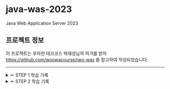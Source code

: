 # java-was-2023

Java Web Application Server 2023

## 프로젝트 정보 

이 프로젝트는 우아한 테크코스 박재성님의 허가를 받아 https://github.com/woowacourse/jwp-was 
를 참고하여 작성되었습니다.

---

<details>

<summary> ✏ STEP 1 학습 기록 </summary>
<div markdown="1">

## 자바 Thread 버전별 차이점

- java 1.0
    - 초기 버전으로, Thread 클래스 도입
    - Thread 클래스는 Runnable 인터페이스를 구현하여 스레드 실행 처리
- java 1.2
    - Thread 우선순위 지정, 스레드 그룹화 및 스레드 상태 확인 기능 추가
- java 5.0
    - java.util.concurrent 패키지가 도입되어 스레드 관리를 더욱 향상
    - Executor 프레임원크와 Callable, Future 인터페이스 등의 기능을 제공
    - 스레드 풀을 구현하기 위한 ExecutorService 인터페이스가 도입
- java 7
    - Fork/join 프레임워크 도입
        - 작업을 작은 하위 작업으로 분할하고 병렬로 실행하는 기능을 제공
    - Fork/join 프레임워크로 인해 Work Stealing Thread Pool이 구현되었음
- java 8
    - 람다식이 도입되어 스레드 코드 작성을 더욱 간결하게 함
    - java.util.concurrent 패키지에 CompletableFuture 클래스가 추가되어 비동기 프로그래밍을 더 쉽게 할 수 있게 되었다.
- java 9
    - Reactive Streams API를 도입하여 비동기 스트림 처리를 지원
    - java.util.concurrent.Flow 패키지가 추가
- java 11
    - java.util.concurrent 패키지에 추가적인 기능 도입 - 스레드 미션, 스레드 로컬 러닝 등이 추가
- java 15
    - java.lang.Thread 클래스에 isInterrupted() 및 interrupt()와 같은 메서드가 추가되어 스레드 인터럽트 상태 처리가 쉬워짐

## java.util.concurrent 패키지

> 다중 스레드 프로그래밍을 지원하는 일련의 클래스 및 인터페이스를 제공한다.

### 주요 인터페이스

[Executor]

- Thread pool 을 구현하기 위한 인터페이스
- 등록된 작업(Runnable)을 실행하기 위한 인터페이스
- 등록된 작업을 실행하는 책임만 가짐 - ISP

[ExecutorService]

- 스레드 사용시 실질적으로 사용하는 인터페이스
- 작업 등록 뿐만 아니라 실행을 위한 책임도 가진다
- Executor 상속받은 인터페이스로, Callable 실행, Executor 종료, 여러 Callable을 동시에 실행하는 기능 제공
    - Runnable과 Callable의 차이는?
        - Runnable은 리턴 값이 없다.
        - Callable은 특정 타입의 객체를 리턴 할 수 있다.


## Excutors의 역할
- Executor, ExecutorService 등은 쓰레드 풀을 위한 인터페이스다. 직접 스레드를 다루는 것은 번거로우므로, 이를 도와주는 팩토리 클래스인 Executors가 등장했다.

> Runnable만 개발자가 만들고 생성, 종료, 없애기 작업들은 Executors가 해준다.

1. Thread 만들기
2. Thread 관리 - 스레드의 생명 주기 관리
3. 작업 처리 및 실행

- newFixedThreadPool
    - 고정된 스레드 개수를 갖는 스레드 풀을 생성
- newCachedThreadPool
    - 필요할 대 필요한 만큼의 스레드 풀을 생성함
    - 이미 생성된 스레드가 있다면 이를 재활용 할 수 있음
- newScheduledThreadPool
    - 일정 시간 뒤 혹은 주기적으로 실행되어야 하는 작업을 위한 스레드 풀을 생성

### 사용방법

```java
1. 구현체 생성
ExecutorService executorService = Executors.newSingleThreadExecutor(); //singleThread
: Executors 클래스의 static Method를 활용하여 ExecutorService 구현체를 SingleThread 형태로 리턴

ExecutorService executorService = Executors.newFixedThreadPool(Thread 개수);//MultiThread
: // 멀티 스레드 형태로 리턴

2. 작업 제출
executorService.sumit();
: Thread에 활용할 작업을 제출(해당 스레드가 대기 중인 경우 제출한 작업을 처리)

3. 작업 종료
executorService.shoutdown();
: 현재 진행중인 작업을 마치고 Thread를 종료한다.

4. 즉시 종료
executorService.shoutdowmNow();
: 현재 진행중인 작업을 마치지 않은 채로 종료할 수 있다.

```
### 추가로 공부할 주제
- Virtual Thread

</div>
</details>

<details>

<summary> ✏ STEP 2 학습 기록 </summary>
<div markdown="1">

### 테스트 코드란?
-   테스트 코드는 소프트웨어의 기능과 동작을 테스트하는데 사용되는 코드이다.
-   테스트 코드는 개발자가 작성한 코드를 실행하고 예상된 결과가 나오는지 확인하는데 사용된다.

### 테스트 코드를 작성해야 하는 이유

-   코드의 품질 향상
    -   테스트 코드를 통해 발생 가능성 있는 버그를 사전에 찾아내고 방지할 수 있으며, 이는 개발자가 신뢰할 수 있는 코드를 작성할 수 있게 도와준다.
-   문서화
    -   테스트 코드는 개발자가 기능의 동작 방식을 이해하는데 도움이 되는 문서로 작용할 수 있다.
    -   테스트 코드를 통해 코드의 예상 동작을 명확하게 확인할 수 있으며, 개발자 간의 커뮤니케이션 향상에도 도움이 된다.
-   리팩토링
    -   테스트 코드가 있는 경우 코드를 리팩토링할때 기존 기능이 여전히 올바르게 작동하는지 확인할 수 있다.
    -   변경 사항이 예상치 못한 부작용을 일으키지 않도록 하며, 코드의 동작이 바뀌지 않았는지 확인할 수 있다.

테스트 종류
단위 테스트(Unit Test)
> 단위 테스트는 응용 프로그램에서 테스트 가능한 가장 작은 소프트웨어를 실행하여 예상대로 동작하는지 확인하는 테스트이다. 테스트 대상 단위의 크기는 엄격하게 정해져 있지 않지만 일반적으로 클래스 또는 메서드 수준으로 정해진다.

통합 테스트(Integreation Test)
> 통합 테스트는 단위 테스트보다 더 큰 동작을 달성하기 위해 여러 모듈들을  모아 이들이 의도대로 협력하는지 확인하는 테스트이다. 단위 테스트와 달리 개발자가 변경할 수 없는 부분(외부 라이브러리)까지 묶어 검증할 때 사용한다. 이는 DB에 접근하거나 전체 코드와 다양한 환경이 제대로 작동하는지 확인하는데 필요한 모든 작업을 수행할 수 있다.

### JUnit5 란?
> JUnit5 = JUnit Platform + JUnit Jupiter + Junit Vintage
- JUnit5는 자바 프로그래밍 언어를 위한 테스트 프레임워크이다. JUnit은 소프트웨어의 단위 테스트를 작성하고 실행하는 데 사용되는 도구로서, 코드의 품질을 검증하고 버그를 감지하기 위해 개발자들에게 도움을 주는 역할을 한다. JUnit5는 이전 버전인 JUnit4의 다음 세데 버전으로 개발되었다. JUnit5는 자바 8 이상부터 사용 가능하다.

[JUnit 5 User Guide
Although the JUnit Jupiter programming model and extension model do not support JUnit 4 features such as Rules and Runners natively, it is not expected that source code maintainers will need to update all of their existing tests, test extensions, and custo
junit.org](https://junit.org/junit5/docs/current/user-guide/)

### AssertJ
- AssertJ는 자바 프로그래밍 언어를 위한 테스트 단언 라이브러리이다. assertion은 코드의 동작을 검증하고 예상한 결과와 실제 결과가 일치하는지를 확인하는데 사용한다.**
- AssertJ는 테스트 코드를 더 읽기 쉽고 유지보수하기 쉽도록 만들어주는 다양한 메서드와 기능을 제공한다.**

[AssertJ / Fluent assertions for java
AssertJ Fluent assertions for java
joel-costigliola.github.io](http://joel-costigliola.github.io/assertj/)


</div>
</details>

